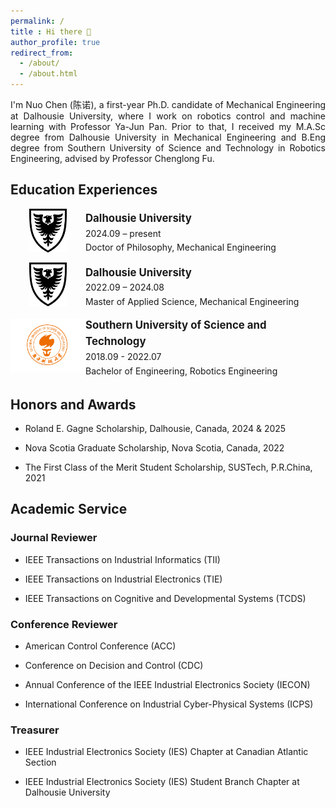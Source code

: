 ```yaml
---
permalink: /
title : Hi there 👋
author_profile: true
redirect_from: 
  - /about/
  - /about.html
---
```


<p style="text-align: justify;">
I'm Nuo Chen (陈诺), a first-year Ph.D. candidate of Mechanical Engineering at Dalhousie University, where I work on robotics control and machine learning with Professor 
<a href="http://acm.me.dal.ca/" style="color: inherit; text-decoration: none;">Ya-Jun Pan</a>. 
Prior to that, I received my M.A.Sc degree from Dalhousie University in Mechanical Engineering and B.Eng degree from Southern University of Science and Technology in Robotics Engineering, advised by Professor 
<a href="https://www.sustech.edu.cn/en/faculties/fuchenglong.html" style="color: inherit; text-decoration: none;">Chenglong Fu</a>.
</p>

## Education Experiences
<!-- Dalhousie PhD -->
<div style="width:100%; max-width:700px; display:table; line-height: 1.6; margin-bottom: 10px;">
  <div style="display:table-cell; width:120px; text-align:center; vertical-align:middle;">
    <img src="/images/dal-logo.png" alt="Dal Logo" style="height:70px;">
  </div>
  <div style="display:table-cell; vertical-align:middle;">
    <div style="font-weight: bold; font-size: 1.2em;">Dalhousie University</div>
    <div>2024.09 – present</div>
    <div>Doctor of Philosophy, Mechanical Engineering</div>
  </div>
</div>

<!-- Dalhousie MASc -->
<div style="width:100%; max-width:700px; display:table; line-height: 1.6; margin-bottom: 10px;">
  <div style="display:table-cell; width:120px; text-align:center; vertical-align:middle;">
    <img src="/images/dal-logo.png" alt="Dal Logo" style="height:70px;">
  </div>
  <div style="display:table-cell; vertical-align:middle;">
    <div style="font-weight: bold; font-size: 1.2em;">Dalhousie University</div>
    <div>2022.09 – 2024.08</div>
    <div>Master of Applied Science, Mechanical Engineering</div>
  </div>
</div>

<!-- SUSTech -->
<div style="width:100%; max-width:700px; display:table; line-height: 1.6;">
  <div style="display:table-cell; width:120px; text-align:center; vertical-align:middle;">
    <img src="/images/sustech-logo.png" alt="SUSTech Logo" style="max-height:100px; height:auto; width:auto;">
  </div>
  <div style="display:table-cell; vertical-align:middle;">
    <div style="font-weight: bold; font-size: 1.2em;">Southern University of Science and Technology</div>
    <div>2018.09 - 2022.07</div>
    <div>Bachelor of Engineering, Robotics Engineering</div>
  </div>
</div>

## Honors and Awards
- Roland E. Gagne Scholarship, Dalhousie, Canada, 2024 & 2025

- Nova Scotia Graduate Scholarship, Nova Scotia, Canada, 2022

- The First Class of the Merit Student Scholarship, SUSTech, P.R.China, 2021

## Academic Service
### Journal Reviewer
- IEEE Transactions on Industrial Informatics (TII)
  
- IEEE Transactions on Industrial Electronics (TIE)
  
- IEEE Transactions on Cognitive and Developmental Systems (TCDS)

### Conference Reviewer
- American Control Conference (ACC)
  
- Conference on Decision and Control (CDC)
  
- Annual Conference of the IEEE Industrial Electronics Society (IECON)
  
- International Conference on Industrial Cyber-Physical Systems (ICPS)

### Treasurer
- IEEE Industrial Electronics Society (IES) Chapter at Canadian Atlantic Section
  
- IEEE Industrial Electronics Society (IES) Student Branch Chapter at Dalhousie University
